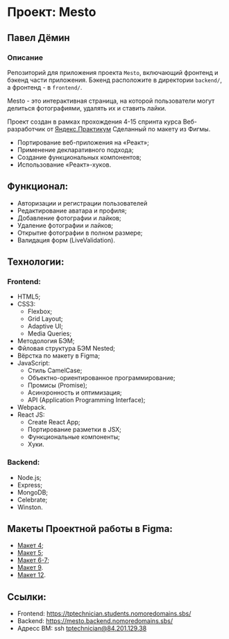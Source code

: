 # Проект: Mesto

## Павел Дёмин

### Описание

Репозиторий для приложения проекта `Mesto`, включающий фронтенд и бэкенд части приложения. Бэкенд расположите в директории `backend/`, а фронтенд - в `frontend/`.

Mesto - это интерактивная страница, на которой пользователи могут делиться фотографиями, удалять их и ставить лайки.

Проект создан в рамках прохождения 4-15 спринта курса Веб-разработчик от [Яндекс.Практикум](https://practicum.yandex.ru/web/)
Сделанный по макету из Фигмы.

- Портирование веб-приложения на «Реакт»;
- Применение декларативного подхода;
- Создание функциональных компонентов;
- Использование «Реакт»-хуков.

## Функционал:

- Aвторизации и регистрации пользователей
- Редактирование аватара и профиля;
- Добавление фотографии и лайков;
- Удаление фотографии и лайков;
- Открытие фотографии в полном размере;
- Валидация форм (LiveValidation).

## Технологии:

### Frontend:
- HTML5;
- CSS3:
  - Flexbox;
  - Grid Layout;
  - Adaptive UI;
  - Media Queries;
- Методология БЭМ;
- Фйловая структура БЭМ Nested;
- Вёрстка по макету в Figma;
- JavaScript:
  - Стиль CamelCase;
  - Объектно-ориентированное программирование;
  - Промисы (Promise);
  - Асинхронность и оптимизация;
  - API (Application Programming Interface);
- Webpack.
- React JS:
  - Create React App;
  - Портирование разметки в JSX;
  - Функциональные компоненты;
  - Хуки.

### Backend:
- Node.js;
- Express;
- MongoDB;
- Сelebrate;
- Winston.

## Макеты Проектной работы в Figma:

- [Макет 4](https://www.figma.com/file/2cn9N9jSkmxD84oJik7xL7/JavaScript.-Sprint-4);
- [Макет 5](https://www.figma.com/file/bjyvbKKJN2naO0ucURl2Z0/JavaScript.-Sprint-5);
- [Макет 6-7](https://www.figma.com/file/kRVLKwYG3d1HGLvh7JFWRT/JavaScript.-Sprint-6);
- [Макет 9](https://www.figma.com/file/PSdQFRHoxXJFs2FH8IXViF/JavaScript-9-sprint).
- [Макет 12](https://www.figma.com/file/5H3gsn5lIGPwzBPby9jAOo/JavaScript.-Sprint-12).

## Ссылки:
- Frontend: https://tptechnician.students.nomoredomains.sbs/
- Backend: https://mesto.backend.nomoredomains.sbs/
- Адресс ВМ: ssh tptechnician@84.201.129.38